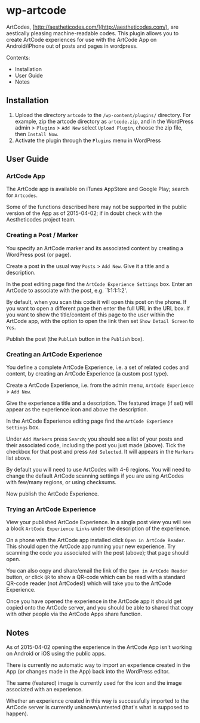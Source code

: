 # wp-artcode

ArtCodes, [http://aestheticodes.com/](http://aestheticodes.com/), are aestically pleasing machine-readable codes. This plugin allows you to create ArtCode experiences for use with the ArtCode App on Android/iPhone out of posts and pages in wordpress. 

Contents:

- Installation
- User Guide
- Notes

## Installation

1. Upload the directory `artcode` to the `/wp-content/plugins/` directory. For example, zip the artcode directory as `artcode.zip`, and in the WordPress admin > `Plugins` > `Add New` select `Upload Plugin`, choose the zip file, then `Install Now`.
1. Activate the plugin through the `Plugins` menu in WordPress

## User Guide

### ArtCode App

The ArtCode app is available on iTunes AppStore and Google Play; search for `Artcodes`.

Some of the functions described here may not be supported in the public version of the App as of 2015-04-02; if in doubt check with the Aestheticodes project team.

### Creating a Post / Marker 

You specify an ArtCode marker and its associated content by creating a WordPress post (or page).

Create a post in the usual way `Posts` > `Add New`. Give it a title and a description. 

In the post editing page find the `ArtCode Experience Settings` box. Enter an ArtCode to associate with the post, e.g. `1:1:1:1:2'. 

By default, when you scan this code it will open this post on the phone. If you want to open a different page then enter the full URL in the URL box. If you want to show the title/content of this page to the user within the ArtCode app, with the option to open the link then set `Show Detail Screen` to `Yes`.

Publish the post (the `Publish` button in the `Publish` box).

### Creating an ArtCode Experience

You define a complete ArtCode Experience, i.e. a set of related codes and content, by creating an ArtCode Experience (a custom post type).

Create a ArtCode Experience, i.e. from the admin menu, `ArtCode Experience` > `Add New`.

Give the experience a title and a description. The featured image (if set) will appear as the experience icon and above the description.

In the ArtCode Experience editing page find the `ArtCode Experience Settings` box. 

Under `Add Markers` press `Search`; you should see a list of your posts and their associated code, including the post you just made (above). Tick the checkbox for that post and press `Add Selected`. It will appears in the `Markers` list above.

By default you will need to use ArtCodes with 4-6 regions. You will need to change the default ArtCode scanning settings if you are using ArtCodes with few/many regions, or using checksums. 

Now publish the ArtCode Experience.

### Trying an ArtCode Experience

View your published ArtCode Experience. In a single post view you will see a block `ArtCode Experience Links` under the description of the experience. 

On a phone with the ArtCode app installed click `Open in ArtCode Reader`. This should open the ArtCode app running your new experience. Try scanning the code you associated with the post (above); that page should open.

You can also copy and share/email the link of the `Open in ArtCode Reader` button, or click `QR` to show a QR-code which can be read with a standard QR-code reader (not ArtCodes!) which will take you to the ArtCode Experience.

Once you have opened the experience in the ArtCode app it should get copied onto the ArtCode server, and you should be able to shared that copy with other people via the ArtCode Apps share function.

## Notes

As of 2015-04-02 opening the experience in the ArtCode App isn't working on Android or iOS using the public apps.

There is currently no automatic way to import an experience created in the App (or changes made in the App) back into the WordPress editor.

The same (featured) image is currently used for the icon and the image associated with an experience.

Whether an experience created in this way is successfully imported to the ArtCode server is currently unknown/untested (that's what is supposed to happen).



